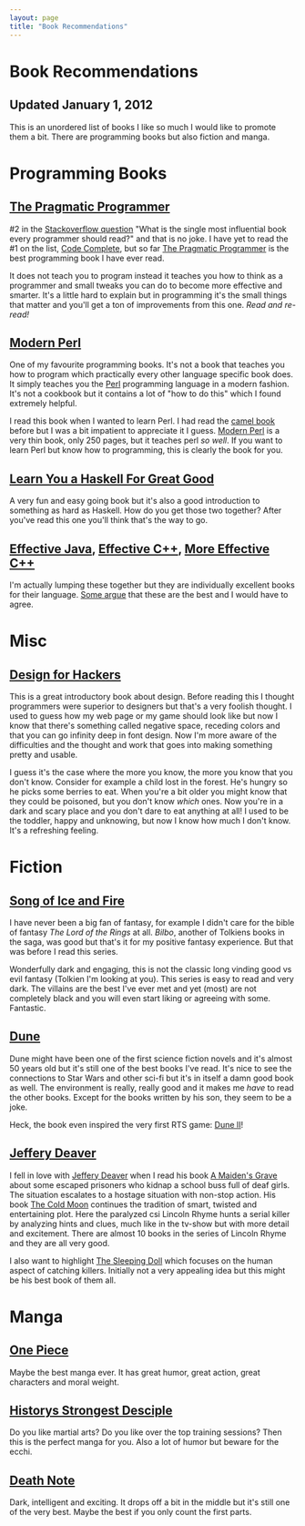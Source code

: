 ```yaml
---
layout: page
title: "Book Recommendations"
---
```


Book Recommendations
====================

Updated January 1, 2012
------

This is an unordered list of books I like so much I would like to promote them a bit. There are programming books but also fiction and manga.

Programming Books
================

[The Pragmatic Programmer][]
----------
\#2 in the [Stackoverflow question][stq] "What is the single most influential book every programmer should read?" and that is no joke. I have yet to read the #1 on the list, [Code Complete][], but so far [The Pragmatic Programmer][] is the best programming book I have ever read.

It does not teach you to program instead it teaches you how to think as a programmer and small tweaks you can do to become more effective and smarter. It's a little hard to explain but in programming it's the small things that matter and you'll get a ton of improvements from this one. *Read and re-read!*

[The Pragmatic Programmer]: http://pragprog.com/the-pragmatic-programmer "The Pragmatic Programmer"
[Code Complete]: http://cc2e.com/ "Code Complete"

[Modern Perl][]
---------
One of my favourite programming books. It's not a book that teaches you how to program which practically every other language specific book does. It simply teaches you the [Perl][] programming language in a modern fashion. It's not a cookbook but it contains a lot of "how to do this" which I found extremely helpful.

I read this book when I wanted to learn Perl. I had read the [camel book][] before but I was a bit impatient to appreciate it I guess. [Modern Perl][] is a very thin book, only 250 pages, but it teaches perl *so well*. If you want to learn Perl but know how to programming, this is clearly the book for you.

[Perl]: http://www.perl.org/ "Perl, the most fun language I know"
[camel book]: http://shop.oreilly.com/product/9780596000271.do "The Camel book"
[Modern Perl]: http://www.modernperlbooks.com/ "Modern Perl book"

[Learn You a Haskell For Great Good][]
----------
A very fun and easy going book but it's also a good introduction to something as hard as Haskell. How do you get those two together? After you've read this one you'll think that's the way to go.

[Learn You a Haskell For Great Good]: http://learnyouahaskell.com/ "Learn Haskell the fun way!"

[Effective Java][], [Effective C++][scottmeyers], [More Effective C++][scottmeyers]
----------
I'm actually lumping these together but they are individually excellent books for their language. [Some argue][stq] that these are the best and I would have to agree.

[Effective Java]: http://java.sun.com/docs/books/effective/
[scottmeyers]: http://aristeia.com/books.html "Scott Meyers books Effective C++, More Effective C++"

[stq]: http://stackoverflow.com/questions/1711/what-is-the-single-most-influential-book-every-programmer-should-read "What is the single most influential book every programmer should read?"

Misc
====

[Design for Hackers][]
----------
This is a great introductory book about design. Before reading this I thought programmers were superior to designers but that's a very foolish thought. I used to guess how my web page or my game should look like but now I know that there's something called negative space, receding colors and that you can go infinity deep in font design. Now I'm more aware of the difficulties and the thought and work that goes into making something pretty and usable.

I guess it's the case where the more you know, the more you know that you don't know. Consider for example a child lost in the forest. He's hungry so he picks some berries to eat. When you're a bit older you might know that they could be poisoned, but you don't know *which* ones. Now you're in a dark and scary place and you don't dare to eat anything at all! I used to be the toddler, happy and unknowing, but now I know how much I don't know. It's a refreshing feeling.

[Design for Hackers]: http://www.designforhackers.com/ "Design for Hackers"

Fiction
=======

[Song of Ice and Fire][]
----------
I have never been a big fan of fantasy, for example I didn't care for the bible of fantasy *The Lord of the Rings* at all. *Bilbo*, another of Tolkiens books in the saga, was good but that's it for my positive fantasy experience. But that was before I read this series.

Wonderfully dark and engaging, this is not the classic long vinding good vs evil fantasy (Tolkien I'm looking at you). This series is easy to read and very dark. The villains are the best I've ever met and yet (most) are not completely black and you will even start liking or agreeing with some. Fantastic.

[Song of Ice and Fire]: http://en.wikipedia.org/wiki/A_Song_of_Ice_and_Fire "Wikipedia A Song of Ice and Fire"

[Dune][]
------
Dune might have been one of the first science fiction novels and it's almost 50 years old but it's still one of the best books I've read. It's nice to see the connections to Star Wars and other sci-fi but it's in itself a damn good book as well. The environment is really, really good and it makes me *have* to read the other books. Except for the books written by his son, they seem to be a joke.

Heck, the book even inspired the very first RTS game: [Dune II][]!

[Dune]: http://en.wikipedia.org/wiki/Dune_%28novel%29 "Wikipedia Dune"
[Dune II]: http://en.wikipedia.org/wiki/Dune_IIhttp://en.wikipedia.org/wiki/Dune_II "Dune II the first RTS game"

[Jeffery Deaver][]
----------
I fell in love with [Jeffery Deaver][] when I read his book [A Maiden's Grave][maiden] about some escaped prisoners who kidnap a school buss full of deaf girls. The situation escalates to a hostage situation with non-stop action. His book [The Cold Moon][] continues the tradition of smart, twisted and entertaining plot. Here the paralyzed csi Lincoln Rhyme hunts a serial killer by analyzing hints and clues, much like in the tv-show but with more detail and excitement. There are almost 10 books in the series of Lincoln Rhyme and they are all very good.

I also want to highlight [The Sleeping Doll][] which focuses on the human aspect of catching killers. Initially not a very appealing idea but this might be his best book of them all.

[Jeffery Deaver]: http://en.wikipedia.org/wiki/Jeffery_Deaver "Jeffery Deaver"
[maiden]: http://jefferydeaver.com/Novels_/A_Maiden_s_Grave/a_maiden_s_grave.html "A Maiden's Grave"
[The Cold Moon]: http://www.jefferydeaver.com/Novels_/ColdMoon/coldmoon.html "The Cold Moon"
[The Sleeping Doll]: http://www.jefferydeaver.com/Novels_/SleepingDoll/sleepingdoll.html "The Sleeping Doll"

Manga
=====

[One Piece](#)
------
Maybe the best manga ever. It has great humor, great action, great characters and moral weight.

[Historys Strongest Desciple](#)
------
Do you like martial arts? Do you like over the top training sessions? Then this is the perfect manga for you. Also a lot of humor but beware for the ecchi.

[Death Note](#)
------
Dark, intelligent and exciting. It drops off a bit in the middle but it's still one of the very best. Maybe the best if you only count the first parts.

